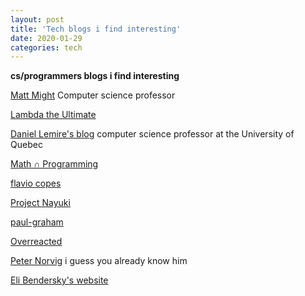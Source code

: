 ```yaml
---
layout: post
title: 'Tech blogs i find interesting'
date: 2020-01-29
categories: tech
---
```



**cs/programmers blogs i find interesting**


[Matt Might](http://matt.might.net/) Computer science professor

[Lambda the Ultimate](http://lambda-the-ultimate.org/)

[Daniel Lemire's blog](https://lemire.me/blog/) computer science professor at the University of Quebec

[Math ∩ Programming](https://jeremykun.com/)

[flavio copes](https://flaviocopes.com/)

[Project Nayuki](https://www.nayuki.io/)

[paul-graham](http://www.paulgraham.com/index.html)

[Overreacted](https://overreacted.io/)

[Peter Norvig](http://norvig.com/) i guess you already know him

[Eli Bendersky's website](https://eli.thegreenplace.net/)
